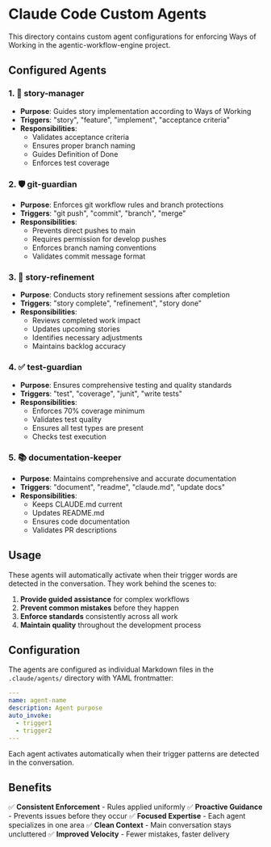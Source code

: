 # Claude Code Custom Agents

This directory contains custom agent configurations for enforcing Ways of Working in the agentic-workflow-engine project.

## Configured Agents

### 1. 🎯 story-manager
- **Purpose**: Guides story implementation according to Ways of Working
- **Triggers**: "story", "feature", "implement", "acceptance criteria"
- **Responsibilities**: 
  - Validates acceptance criteria
  - Ensures proper branch naming
  - Guides Definition of Done
  - Enforces test coverage

### 2. 🛡️ git-guardian  
- **Purpose**: Enforces git workflow rules and branch protections
- **Triggers**: "git push", "commit", "branch", "merge"
- **Responsibilities**:
  - Prevents direct pushes to main
  - Requires permission for develop pushes
  - Enforces branch naming conventions
  - Validates commit message format

### 3. 🔄 story-refinement
- **Purpose**: Conducts story refinement sessions after completion
- **Triggers**: "story complete", "refinement", "story done"
- **Responsibilities**:
  - Reviews completed work impact
  - Updates upcoming stories
  - Identifies necessary adjustments
  - Maintains backlog accuracy

### 4. ✅ test-guardian
- **Purpose**: Ensures comprehensive testing and quality standards
- **Triggers**: "test", "coverage", "junit", "write tests"
- **Responsibilities**:
  - Enforces 70% coverage minimum
  - Validates test quality
  - Ensures all test types are present
  - Checks test execution

### 5. 📚 documentation-keeper
- **Purpose**: Maintains comprehensive and accurate documentation
- **Triggers**: "document", "readme", "claude.md", "update docs"
- **Responsibilities**:
  - Keeps CLAUDE.md current
  - Updates README.md
  - Ensures code documentation
  - Validates PR descriptions

## Usage

These agents will automatically activate when their trigger words are detected in the conversation. They work behind the scenes to:

1. **Provide guided assistance** for complex workflows
2. **Prevent common mistakes** before they happen
3. **Enforce standards** consistently across all work
4. **Maintain quality** throughout the development process

## Configuration

The agents are configured as individual Markdown files in the `.claude/agents/` directory with YAML frontmatter:

```yaml
---
name: agent-name
description: Agent purpose
auto_invoke:
  - trigger1
  - trigger2
---
```

Each agent activates automatically when their trigger patterns are detected in the conversation.

## Benefits

✅ **Consistent Enforcement** - Rules applied uniformly
✅ **Proactive Guidance** - Prevents issues before they occur
✅ **Focused Expertise** - Each agent specializes in one area
✅ **Clean Context** - Main conversation stays uncluttered
✅ **Improved Velocity** - Fewer mistakes, faster delivery